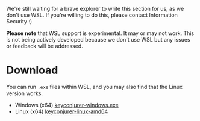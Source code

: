 We're still waiting for a brave explorer to write this section for us, as we don't use WSL. If you're willing to do this, please contact Information Security :)

**Please note** that WSL support is experimental. It may or may not work. This is not being actively developed because we don't use WSL but any issues or feedback will be addressed.

# Download

You can run `.exe` files within WSL, and you may also find that the Linux version works.

* Windows (x64) [keyconjurer-windows.exe](./keyconjurer-windows.exe)
* Linux (x64) [keyconjurer-linux-amd64](./keyconjurer-linux-amd64)
